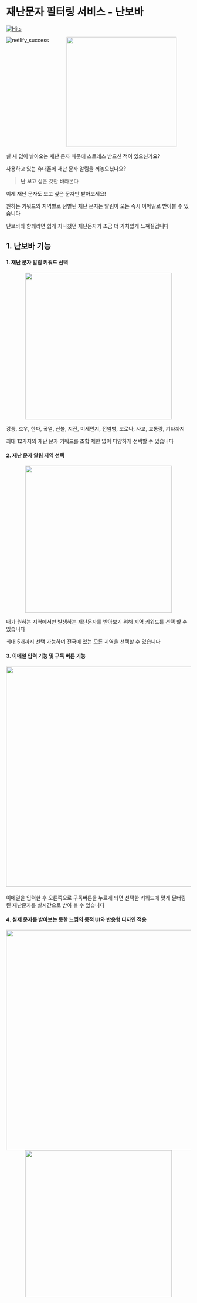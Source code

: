 # 재난문자 필터링 서비스 - 난보바

[![Hits](https://hits.seeyoufarm.com/api/count/incr/badge.svg?url=https%3A%2F%2Fgithub.com%2FfamousCucumber%2FFrontend&count_bg=%2379C83D&title_bg=%23555555&icon=&icon_color=%23E7E7E7&title=hits&edge_flat=false)](https://hits.seeyoufarm.com)

<img src="https://api.netlify.com/api/v1/badges/4a3b628d-1a04-47c0-bfc6-337e3a2b8c19/deploy-status" alt="netlify_success"    style="float: left; margin-right: 10px;" />



<center><img src="https://user-images.githubusercontent.com/20268101/118185165-2fbdae00-b477-11eb-8760-ca9b208f6844.png" width="300" height="300"></center>

쉴 새 없이 날아오는 재난 문자 때문에 스트레스 받으신 적이 있으신가요?

사용하고 있는 휴대폰에 재난 문자 알림을 꺼놓으셨나요?



> **난** 
> **보**고 싶은 것만 
> **바**라본다



이제 재난 문자도 보고 싶은 문자만 받아보세요!

원하는 키워드와 지역별로 선별된 재난 문자는 알림이 오는 즉시 이메일로 받아볼 수 있습니다

난보바와 함께라면 쉽게 지나쳤던 재난문자가 조금 더 가치있게 느껴질겁니다



## 1. 난보바 기능

#### 1. 재난 문자 알림 키워드 선택

<center><img src="https://user-images.githubusercontent.com/20268101/118185037-0a30a480-b477-11eb-951c-1c22d834993e.png" width="400"></center>

강풍, 호우, 한파, 폭염, 산불, 지진, 미세먼지, 전염병, 코로나, 사고, 교통량, 기타까지 

최대 12가지의 재난 문자 키워드를 조합 제한 없이 다양하게 선택할 수 있습니다



#### 2. 재난 문자 알림 지역 선택

<center><img src="https://user-images.githubusercontent.com/20268101/118185033-08ff7780-b477-11eb-99fa-e7746109b3de.png" width="400"></center>

내가 원하는 지역에서만 발생하는 재난문자를  받아보기 위해 지역 키워드를 선택 할 수 있습니다

최대 5개까지 선택 가능하며 전국에 있는 모든 지역을 선택할 수 있습니다



#### 3. 이메일 입력 기능 및 구독 버튼 기능



#### <img src="https://user-images.githubusercontent.com/20268101/118185022-056bf080-b477-11eb-922b-ff258ba3818c.png" width="600">



이메일을 입력한 후 오른쪽으로 구독버튼을 누르게 되면 선택한 키워드에 맞게 필터링 된 재난문자를 실시간으로 받아 볼 수 있습니다

 

#### 4. 실제 문자를 받아보는 듯한 느낌의 동적 UI와 반응형 디자인 적용

<center><img src="https://user-images.githubusercontent.com/20268101/118185035-08ff7780-b477-11eb-8cb8-d5d1441fcf60.png" width="600"></center>

<center><img src="https://user-images.githubusercontent.com/20268101/118185024-069d1d80-b477-11eb-911c-83387a212830.png" width="400"></center>



